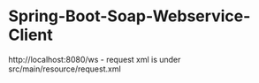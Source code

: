 # Spring-Boot-Soap-Webservice-Client

http://localhost:8080/ws - request xml is under src/main/resource/request.xml
